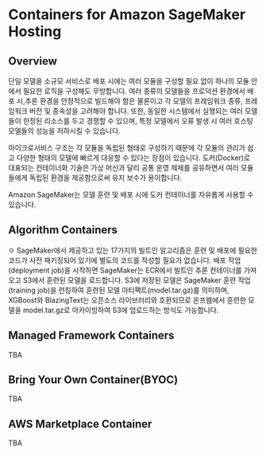 # Containers for Amazon SageMaker Hosting

## Overview
단일 모델을 소규모 서비스로 배포 시에는 여러 모듈을 구성할 필요 없이 하나의 모듈 안에서 필요한 로직을 구성해도 무방합니다. 여러 종류의 모델들을 프로덕션 환경에서 배포 시,추론 환경을 안정적으로 빌드해야 함은 물론이고 각 모델의 프레임워크 종류, 프레임워크 버전 및 종속성을 고려해야 합니다. 또한, 동일한 시스템에서 실행되는 여러 모델들이 한정된 리소스를 두고 경쟁할 수 있으며, 특정 모델에서 오류 발생 시 여러 호스팅 모델들의 성능을 저하시킬 수 있습니다.

마이크로서비스 구조는 각 모듈을 독립된 형태로 구성하기 때문에 각 모듈의 관리가 쉽고 다양한 형태의 모델에 빠르게 대응할 수 있다는 장점이 있습니다. 도커(Docker)로 대표되는 컨테이너화 기술은 가상 머신과 달리 공통 운영 제체를 공유하면서 여러 모듈들에게 독립된 환경을 제공함으로써 유지 보수가 용이합니다.

Amazon SageMaker는 모델 훈련 및 배포 시에 도커 컨테이너를 자유롭게 사용할 수 있습니다.

## Algorithm Containers
ㅇ
SageMaker에서 제공하고 있는 17가지의 빌트인 알고리즘은 훈련 및 배포에 필요한 코드가 사전 패키징되어 있기에 별도의 코드를 작성할 필요가 없습니다. 배포 작업(deployment job)을 시작하면 SageMaker는 ECR에서 빌트인 추론 컨테이너를 가져오고 S3에서 훈련된 모델을 로드합니다.
S3에 저장된 모델은 SageMaker 훈련 작업(training job)을 런칭하여 훈련된 모델 아티팩트(model.tar.gz)를 의미하며, XGBoost와 BlazingText는 오픈소스 라이브러리와 호환되므로 온프렘에서 훈련한 모델을 model.tar.gz로 아카이빙하여 S3에 업로드하는 방식도 가능합니다.

## Managed Framework Containers 
TBA

## Bring Your Own Container(BYOC)
TBA

## AWS Marketplace Container
TBA